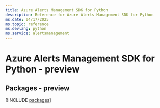 ```yaml
---
title: Azure Alerts Management SDK for Python
description: Reference for Azure Alerts Management SDK for Python
ms.date: 04/17/2025
ms.topic: reference
ms.devlang: python
ms.service: alertsmanagement
---
```

# Azure Alerts Management SDK for Python - preview
## Packages - preview
[!INCLUDE [packages](alerts-management-index.md)]